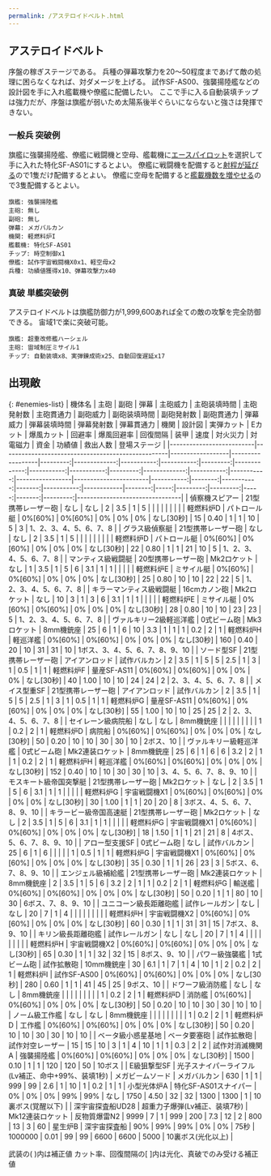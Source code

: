 ```yaml
---
permalink: /アステロイドベルト.html
---
```

## アステロイドベルト

序盤の稼ぎステージである。
兵種の弾幕攻撃力を20～50程度まであげて敵の処理に困らなくなれば、対ダメージを上げる。
試作SF-AS00、強襲揚陸艦などの設計図を手に入れ艦載機や僚艦に配備したい。
ここで手に入る自動装填チップは強力だが、序盤は旗艦が弱いため太陽系後半ぐらいにならないと強さは発揮できない。

### 一般兵 突破例

旗艦に強襲揚陸艦、僚艦に戦闘機と空母、艦載機に[エースパイロット](序盤攻略.md#プロローグ)を選択して手に入れた特化SF-AS01にするとよい。
僚艦に戦闘機を配備すると[射程が延びる](僚艦配備スキル.md#全艦弾速)ので1隻だけ配備するとよい。
僚艦に空母を配備すると[艦載機数を増やせる](僚艦配備スキル.md)ので3隻配備するとよい。

```
旗艦: 強襲揚陸艦
主砲: 無し
副砲: 無し
弾幕: メガバルカン
機関: 軽燃料炉I
艦載機: 特化SF-AS01
チップ: 時空制御x1
僚艦: 試作宇宙戦闘機X0x1、軽空母x2
兵種: 功績値獲得x10、弾幕攻撃力x40
```

### 真破 単艦突破例

アステロイドベルトは旗艦防御力が1,999,600あれば全ての敵の攻撃を完全防御できる。
宙域1で楽に突破可能。

```
旗艦: 超重改修艦ハーシェル
主砲: 宙域制圧ミサイル1
チップ: 自動装填x8、実弾錬成術x25、自動回復遅延x17
```

## 出現敵

{: #enemies-list}
| 機体名                   | 主砲                                              | 副砲             | 弾幕             | 主砲威力 | 主砲装填時間 | 主砲発射数 | 主砲貫通力 | 副砲威力 | 副砲装填時間 | 副砲発射数 | 副砲貫通力 | 弾幕威力 | 弾幕装填時間 | 弾幕発射数 | 弾幕貫通力 | 機関            | 設計図                | 実弾カット | Eカット | 爆風カット | 回避率 | 爆風回避率 | 回復間隔   |    装甲 | 速度 | 対火災力 | 対電磁力 | 資金 | 功績値 | 救出人数 | 登場ステージ                   |
|--------------------------|---------------------------------------------------|------------------|------------------|---------:|-------------:|-----------:|-----------:|---------:|-------------:|-----------:|-----------:|---------:|-------------:|-----------:|-----------:|-----------------|-----------------------|-----------:|--------:|-----------:|-------:|-----------:|------------|--------:|-----:|---------:|---------:|-----:|-------:|---------:|--------------------------------|
| 偵察機スピアー           | 21型携帯レーザー砲                                | なし             | なし             |        2 |          3.5 |          1 |          5 |          |              |            |            |          |              |            |            | 軽燃料炉D       | パトロール艇          |    0%[60%] | 0%[60%] |         0% |     0% |         0% | なし[30秒] |      15 | 0.40 |        1 |        1 |   10 |      5 |        3 | 1、2、3、4、5、6、7、8         |
| グラス級偵察艇           | 21型携帯レーザー砲                                | なし             | なし             |        2 |          3.5 |          1 |          5 |          |              |            |            |          |              |            |            | 軽燃料炉D       | パトロール艇          |    0%[60%] | 0%[60%] |         0% |     0% |         0% | なし[30秒] |      22 | 0.80 |        1 |        1 |   21 |     10 |        5 | 1、2、3、4、5、6、7、8         |
| マンティス級戦闘艇       | 20型携帯レーザー砲                                | Mk2ロケット      | なし             |        1 |          3.5 |          1 |          5 |        6 |          3.1 |          1 |          1 |          |              |            |            | 軽燃料炉E       | ミサイル艇            |    0%[60%] | 0%[60%] |         0% |     0% |         0% | なし[30秒] |      25 | 0.80 |       10 |       10 |   22 |     22 |        5 | 1、2、3、4、5、6、7、8         |
| キラーマンティス級戦闘艇 | 16cmカノン砲                                      | Mk2ロケット      | なし             |       10 |            3 |          1 |          3 |        6 |          3.1 |          1 |          1 |          |              |            |            | 軽燃料炉E       | ミサイル艇            |    0%[60%] | 0%[60%] |         0% |     0% |         0% | なし[30秒] |      28 | 0.80 |       10 |       10 |   23 |     23 |        5 | 1、2、3、4、5、6、7、8         |
| ヴァルキリー2級軽巡洋艦  | 0式ビーム砲                                       | Mk3ロケット      | 8mm機銃座        |       25 |            6 |          1 |          6 |       10 |          3.3 |          1 |          1 |        1 |          0.2 |          2 |          1 | 軽燃料炉H       | 軽巡洋艦              |    0%[60%] | 0%[60%] |         0% |     0% |         0% | なし[30秒] |     160 | 0.40 |       20 |       10 |   31 |     31 |       10 | 1ボス、3、4、5、6、7、8、9、10 |
| ソード型SF               | 21型携帯レーザー砲                                | アイアンロッド   | 試作バルカン     |        2 |          3.5 |          1 |          5 |        5 |          2.5 |          1 |          3 |        1 |          0.5 |          1 |          1 | 軽燃料炉F       | 量産SF-AS11           |    0%[60%] | 0%[60%] |         0% |     0% |         0% | なし[30秒] |      40 | 1.00 |       10 |       10 |   24 |     24 |        2 | 2、3、4、5、6、7、8            |
| メイス型重SF             | 21型携帯レーザー砲                                | アイアンロッド   | 試作バルカン     |        2 |          3.5 |          1 |          5 |        5 |          2.5 |          1 |          3 |        1 |          0.5 |          1 |          1 | 軽燃料炉G       | 量産SF-AS11           |    0%[60%] | 0%[60%] |         0% |     0% |         0% | なし[30秒] |      55 | 1.00 |       10 |       10 |   25 |     25 |        2 | 2、3、4、5、6、7、8            |
| セイレーン級病院船       | なし                                              | なし             | 8mm機銃座        |          |              |            |            |          |              |            |            |        1 |          0.2 |          2 |          1 | 軽燃料炉D       | 病院船                |    0%[60%] | 0%[60%] |         0% |     0% |         0% | なし[30秒] |      50 | 0.20 |       10 |       10 |   30 |     30 |       10 | 2ボス、10                      |
| ヴァルキリー級軽巡洋艦   | 0式ビーム砲                                       | Mk2連装ロケット  | 8mm機銃座        |       25 |            6 |          1 |          6 |        6 |          3.2 |          2 |          1 |        1 |          0.2 |          2 |          1 | 軽燃料炉H       | 軽巡洋艦              |    0%[60%] | 0%[60%] |         0% |     0% |         0% | なし[30秒] |     152 | 0.40 |       10 |       10 |   30 |     30 |       10 | 3、4、5、6、7、8、9、10        |
| モスキート級帝国突撃艇   | 21型携帯レーザー砲                                | Mk2ロケット      | なし             |        2 |          3.5 |          1 |          5 |        6 |          3.1 |          1 |          1 |          |              |            |            | 軽燃料炉G       | 宇宙戦闘機X1          |    0%[60%] | 0%[60%] |         0% |     0% |         0% | なし[30秒] |      30 | 1.00 |        1 |        1 |   20 |     20 |        8 | 3ボス、4、5、6、7、8、9、10    |
| キラービー級帝国高速艇   | 21型携帯レーザー砲                                | Mk2ロケット      | なし             |        2 |          3.5 |          1 |          5 |        6 |          3.1 |          1 |          1 |          |              |            |            | 軽燃料炉G       | 宇宙戦闘機X1          |    0%[60%] | 0%[60%] |         0% |     0% |         0% | なし[30秒] |      18 | 1.50 |        1 |        1 |   21 |     21 |        8 | 4ボス、5、6、7、8、9、10       |
| アロー型支援SF           | 0式ビーム砲                                       | なし             | 試作バルカン     |       25 |            6 |          1 |          6 |          |              |            |            |        1 |          0.5 |          1 |          1 | 軽燃料炉G       | 宇宙戦闘機X1          |    0%[60%] | 0%[60%] |         0% |     0% |         0% | なし[30秒] |      35 | 0.30 |        1 |        1 |   26 |     23 |        3 | 5ボス、6、7、8、9、10          |
| エンジェル級補給艦       | 21型携帯レーザー砲                                | Mk2連装ロケット  | 8mm機銃座        |        2 |          3.5 |          1 |          5 |        6 |          3.2 |          2 |          1 |        1 |          0.2 |          2 |          1 | 軽燃料炉G       | 輸送艦                |    0%[60%] | 0%[60%] |         0% |     0% |         0% | なし[30秒] |      50 | 0.20 |        1 |        1 |   80 |     10 |       30 | 6ボス、7、8、9、10             |
| ユニコーン級長距離砲艦   | 試作レールガン                                    | なし             | なし             |       20 |            7 |          1 |          4 |          |              |            |            |          |              |            |            | 軽燃料炉H       | 宇宙戦闘機X2          |    0%[60%] | 0%[60%] |         0% |     0% |         0% | なし[30秒] |      60 | 0.30 |        1 |        1 |   31 |     31 |       15 | 7ボス、8、9、10                |
| キリン級長距離砲艦       | 試作レールガン                                    | なし             | なし             |       20 |            7 |          1 |          4 |          |              |            |            |          |              |            |            | 軽燃料炉H       | 宇宙戦闘機X2          |    0%[60%] | 0%[60%] |         0% |     0% |         0% | なし[30秒] |      65 | 0.30 |        1 |        1 |   32 |     32 |       15 | 8ボス、9、10                   |
| パワー級強襲艦           | 1式ビーム砲                                       | 試作拡散砲       | 10mm機銃座       |       30 |          6.1 |          1 |          7 |        1 |            4 |         10 |          1 |        2 |          0.2 |          2 |          1 | 軽燃料炉I       | 試作SF-AS00           |    0%[60%] | 0%[60%] |         0% |     0% |         0% | なし[30秒] |     280 | 0.60 |        1 |        1 |   41 |     45 |       25 | 9ボス、10                      |
| ドワーフ級消防艦         | なし                                              | なし             | 8mm機銃座        |          |              |            |            |          |              |            |            |        1 |          0.2 |          2 |          1 | 軽燃料炉D       | 消防艦                |    0%[60%] | 0%[60%] |         0% |     0% |         0% | なし[30秒] |      50 | 0.20 |       10 |       10 |   30 |     30 |       10 | 10                             |
| ノーム級工作艦           | なし                                              | なし             | 8mm機銃座        |          |              |            |            |          |              |            |            |        1 |          0.2 |          2 |          1 | 軽燃料炉D       | 工作艦                |    0%[60%] | 0%[60%] |         0% |     0% |         0% | なし[30秒] |      50 | 0.20 |       10 |       10 |   30 |     30 |       10 | 10                             |
| ベータ級小惑星基地       | ベータ要塞砲                                      | 試作拡散砲       | 試作対空レーザー |       15 |           15 |         10 |          3 |        1 |            4 |         10 |          1 |        1 |          0.3 |          2 |          2 | 試作対消滅機関A | 強襲揚陸艦            |    0%[60%] | 0%[60%] |         0% |     0% |         0% | なし[30秒] |    1500 | 0.10 |        1 |        1 |  120 |    120 |       50 | 10ボス                         |
| E級狙撃型SF              | 光子スナイパーライフル(Lv補正、命中+99%、装填1秒) | メガビームソード | メガバルカン     |      630 |            1 |          1 |        999 |       99 |          2.6 |          1 |         10 |        1 |          0.2 |          1 |          1 | 小型光体炉A     | 特化SF-AS01スナイパー |         0% |      0% |         0% |    99% |        99% | なし       |    1750 | 4.50 |       32 |       32 | 1300 |   1300 |        1 | 10裏ボス(覚醒以下)             |
| 深宇宙探査船UD28         | 超重力子爆弾(Lv補正、装填7秒)                     | Mk12連装ロケット | 反物質爆雷N2     |     9999 |            7 |          1 |        999 |      200 |          7.3 |         12 |          2 |      800 |           13 |          3 |         60 | 星生炉B         | 深宇宙探査船          |        90% |     99% |        99% |     0% |         0% | 75秒       | 1000000 | 0.01 |       99 |       99 | 6600 |   6600 |     5000 | 10裏ボス(光化以上)             |

武装の( )内は補正値
カット率、回復間隔の[ ]内は光化、真破でのみ受ける補正値
